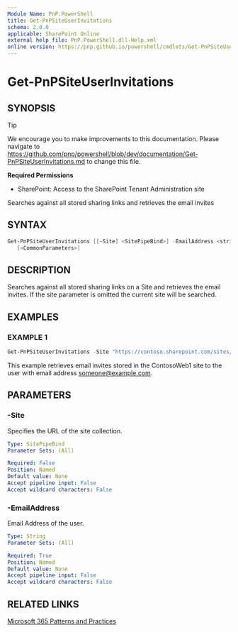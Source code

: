 ```yaml
---
Module Name: PnP.PowerShell
title: Get-PnPSiteUserInvitations
schema: 2.0.0
applicable: SharePoint Online
external help file: PnP.PowerShell.dll-Help.xml
online version: https://pnp.github.io/powershell/cmdlets/Get-PnPSiteUserInvitations.html
---
```

 
# Get-PnPSiteUserInvitations

## SYNOPSIS

> [!TIP]
> We encourage you to make improvements to this documentation. Please navigate to https://github.com/pnp/powershell/blob/dev/documentation/Get-PnPSiteUserInvitations.md to change this file.


**Required Permissions**

* SharePoint: Access to the SharePoint Tenant Administration site

Searches against all stored sharing links and retrieves the email invites

## SYNTAX

```powershell
Get-PnPSiteUserInvitations [[-Site] <SitePipeBind>] -EmailAddress <string>
   [<CommonParameters>]
```

## DESCRIPTION
Searches against all stored sharing links on a Site and retrieves the email invites. If the site parameter is omitted the current site will be searched.
## EXAMPLES

### EXAMPLE 1
```powershell
Get-PnPSiteUserInvitations -Site "https://contoso.sharepoint.com/sites/ContosoWeb1/" -EmailAddress someone@example.com
```

This example retrieves email invites stored in the ContosoWeb1 site to the user with email address someone@example.com.

## PARAMETERS

### -Site
Specifies the URL of the site collection.

```yaml
Type: SitePipeBind
Parameter Sets: (All)

Required: False
Position: Named
Default value: None
Accept pipeline input: False
Accept wildcard characters: False
```

### -EmailAddress
Email Address of the user.

```yaml
Type: String
Parameter Sets: (All)

Required: True
Position: Named
Default value: None
Accept pipeline input: False
Accept wildcard characters: False
```

## RELATED LINKS

[Microsoft 365 Patterns and Practices](https://aka.ms/m365pnp)

